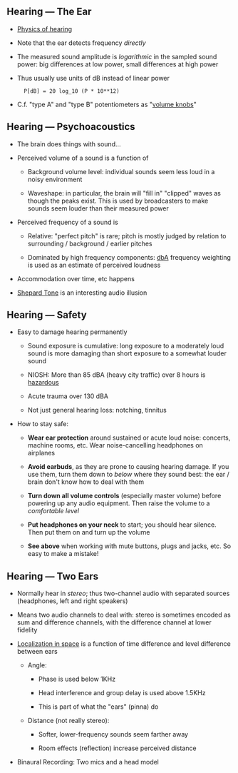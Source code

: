 ## Hearing — The Ear

* [Physics of hearing](https://www.nidcd.nih.gov/health/how-do-we-hear)

* Note that the ear detects frequency *directly*

* The measured sound amplitude is *logarithmic* in the
  sampled sound power: big differences at low power,
  small differences at high power

* Thus usually use units of dB instead of linear power

        P[dB] = 20 log_10 (P * 10**12)

* C.f. "type A" and "type B" potentiometers as
  "[volume knobs](http://www.resistorguide.com/potentiometer-taper/)"

## Hearing — Psychoacoustics

* The brain does things with sound…

* Perceived volume of a sound is a function of

    * Background volume level: individual sounds seem less
      loud in a noisy environment

    * Waveshape: in particular, the brain will "fill in"
      "clipped" waves as though the peaks exist. This is used
      by broadcasters to make sounds seem louder than their
      measured power

* Perceived frequency of a sound is

    * Relative: "perfect pitch" is rare; pitch is mostly
      judged by relation to surrounding / background / earlier
      pitches

    * Dominated by high frequency components:
      [dbA](https://en.wikipedia.org/wiki/A-weighting)
      frequency weighting is used as an estimate of perceived
      loudness

* Accommodation over time, etc happens

* [Shepard Tone](https://www.youtube.com/watch?v=BzNzgsAE4F0)
  is an interesting audio illusion

## Hearing — Safety

* Easy to damage hearing permanently

    * Sound exposure is cumulative: long exposure to a
      moderately loud sound is more damaging than short
      exposure to a somewhat louder sound

    * NIOSH: More than 85 dBA (heavy city traffic) over 8
      hours is
      [hazardous](https://www.cdc.gov/niosh/topics/noise/default.html)

    * Acute trauma over 130 dBA

    * Not just general hearing loss: notching, tinnitus

* How to stay safe:

    * **Wear ear protection** around sustained or acute loud
      noise: concerts, machine rooms, etc. Wear
      noise-cancelling headphones on airplanes

    * **Avoid earbuds**, as they are prone to causing hearing
      damage. If you use them, turn them down to *below* where
      they sound best: the ear / brain don't know how to deal
      with them

    * **Turn down all volume controls** (especially master
      volume) before powering up any audio equipment. Then
      raise the volume to a *comfortable level*

    * **Put headphones on your neck** to start; you should
      hear silence. Then put them on and turn up the volume

    * **See above** when working with mute buttons, plugs and
      jacks, etc. So easy to make a mistake!

## Hearing — Two Ears

* Normally hear in *stereo*; thus two-channel audio with
  separated sources (headphones, left and right speakers)

* Means two audio channels to deal with: stereo is sometimes
  encoded as sum and difference channels, with the
  difference channel at lower fidelity

* [Localization in space](https://en.wikipedia.org/wiki/Sound_localization)
  is a function of time difference and level difference
  between ears

    * Angle:

        * Phase is used below 1KHz

        * Head interference and group delay is used above 1.5KHz

        * This is part of what the "ears" (pinna) do

    * Distance (not really stereo):

        * Softer, lower-frequency sounds seem farther away

        * Room effects (reflection) increase perceived distance

* Binaural Recording: Two mics and a head model
